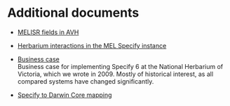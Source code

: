 # Additional documents

- [MELISR fields in AVH](./melisr-fields-in-avh/)
- [Herbarium interactions in the MEL Specify instance](./herbarium-interactions)

- [Business case](./business-case/)<br/>
  Business case for implementing Specify 6 at the National Herbarium of Victoria, 
  which we wrote in 2009. Mostly of historical interest, as all compared systems 
  have changed significantly.

- [Specify to Darwin Core mapping](./specify-dwc-mapping/)
